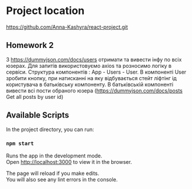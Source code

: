# Project location

https://github.com/Anna-Kashyra/react-project.git

## Homework 2

З https://dummyjson.com/docs/users отримати та вивести інфу по всіх юзерах.
Для запитів використовуємо axios та розносимо логіку в сервіси.
Структура компонентів : App - Users - User.
В компоненті User зробити кнопку, при натисканні на яку відбувається стейт ліфтінг ід користувача в батьківську компоненту.
В батьківській компоненті вивести всі пости обраного юзера (https://dummyjson.com/docs/posts Get all posts by user id)

## Available Scripts

In the project directory, you can run:

### `npm start`

Runs the app in the development mode.\
Open [http://localhost:3000](http://localhost:3000) to view it in the browser.

The page will reload if you make edits.\
You will also see any lint errors in the console.

